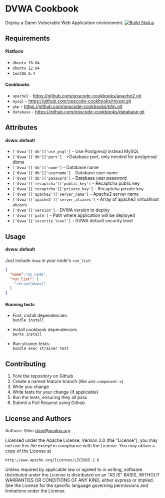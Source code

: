 DVWA Cookbook
=============
Deploy a Damn Vulnerable Web Application environment. [![Build Status](https://secure.travis-ci.org/wargames-cookbooks/dvwa.png)](http://travis-ci.org/wargames-cookbooks/dvwa)

Requirements
------------

#### Platform
- `Ubuntu 10.04`
- `Ubuntu 12.04`
- `CentOS 6.4`

#### Cookbooks
- `apache2` - https://github.com/opscode-cookbooks/apache2.git
- `mysql` - https://github.com/opscode-cookbooks/mysql.git
- `php` - https://github.com/opscode-cookbooks/php.git
- `database` - https://github.com/opscode-cookbooks/database.git

Attributes
----------

#### dvwa::default
* `['dvwa']['db']['use_psql']` - Use Postgresql instead MySQL
* `['dvwa']['db']['port']` - >Database port, only needed for postgresql dbms
* `['dvwa']['db']['name']` - Database name
* `['dvwa']['db']['username']` - Database user name
* `['dvwa']['db']['password']` - Database user password
* `['dvwa']['recaptcha']['public_key']` - Recaptcha public key
* `['dvwa']['recaptcha']['private_key']` - Recaptcha private key
* `['dvwa']['apache2']['server_name']` - Apache2 server name
* `['dvwa']['apache2']['server_aliases']` - Array of apache2 virtualhost aliases
* `['dvwa']['version']` - DVWA version to deploy
* `['dvwa']['path']` - Path where application will be deployed
* `['dvwa']['security_level']` - DVWA default security level

Usage
-----
#### dvwa::default

Just include `dvwa` in your node's `run_list`:

```json
{
  "name":"my_node",
  "run_list": [
    "recipe[dvwa]"
  ]
}
```

#### Running tests

- First, install dependencies:  
`bundle install`  

- Install cookbook dependencies  
`berks install`  

- Run strainer tests:  
`bundle exec strainer test`  

Contributing
------------
1. Fork the repository on Github
2. Create a named feature branch (like `add-component-x`)
3. Write you change
4. Write tests for your change (if applicable)
5. Run the tests, ensuring they all pass
6. Submit a Pull Request using Github

License and Authors
-------------------
Authors: Sliim <sliim@mailoo.org> 

Licensed under the Apache License, Version 2.0 (the "License"); you may not use this file except in compliance with the License. You may obtain a copy of the License at

    http://www.apache.org/licenses/LICENSE-2.0

Unless required by applicable law or agreed to in writing, software distributed under the License is distributed on an "AS IS" BASIS, WITHOUT WARRANTIES OR CONDITIONS OF ANY KIND, either express or implied. See the License for the specific language governing permissions and limitations under the License.
